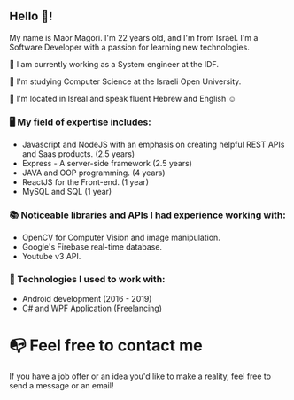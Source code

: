 ## Hello 👋! 
My name is Maor Magori.
I'm 22 years old, and I'm from Israel.
I'm a Software Developer with a passion for learning new technologies.

💼 I am currently working as a System engineer at the IDF.

📖 I'm studying Computer Science at the Israeli Open University.

📍 I'm located in Isreal and speak fluent Hebrew and English ☺️

### 🖥️ My field of expertise includes:
- Javascript and NodeJS with an emphasis on creating helpful REST APIs and Saas products. (2.5 years)
- Express - A server-side framework (2.5 years)
- JAVA and OOP programming. (4 years)
- ReactJS for the Front-end. (1 year)
- MySQL and SQL (1 year)

### 📚 Noticeable libraries and APIs I had experience working with:
- OpenCV for Computer Vision and image manipulation.
- Google's Firebase real-time database.
- Youtube v3 API.

### 🧩 Technologies I used to work with:
- Android development (2016 - 2019)
- C# and WPF Application (Freelancing)


# 📭 Feel free to contact me
If you have a job offer or an idea you'd like to make a reality, feel free to send a message or an email!
